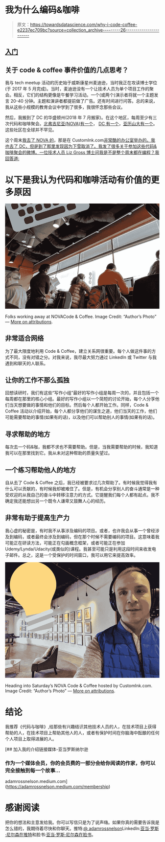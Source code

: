 # 我为什么编码&咖啡

> 原文：<https://towardsdatascience.com/why-i-code-coffee-e2237ec709bc?source=collection_archive---------26----------------------->

## [入门](https://towardsdatascience.com/tagged/getting-started)

## 关于 code & coffee 事件价值的几点思考？

我与 tech meetup 活动的历史始于威斯康星州麦迪逊，当时我正在攻读博士学位(于 2017 年 5 月完成)。当时，麦迪逊没有一个让技术人员为单个项目工作的聚会。相反，它们的结构更像是午餐学习活动。一个(或两个)演示者将就一个主题发言 20-40 分钟。主题和演讲者都提前做了广告。还有时间进行问答。总的来说，我从这些小规模的教育会议中学到了很多，我很怀念那些会议。

然后，我搬到了 DC 的华盛顿州(2018 年 7 月搬家)。在这个地区，每周至少有三次代码和咖啡聚会。[北弗吉尼亚(NOVA)有一个](https://www.meetup.com/NoVA-Code-Coffee/)， [DC 有一个](https://www.meetup.com/dc-code-coffee/)，[亚历山大有一个](https://www.meetup.com/Alexandria-Code-Coffee/)。这些社区在全球并不罕见。

这个周末[我去了 NOVA 的](https://twitter.com/AdamRossNelson/status/1084111017100103680)，那是在 CustomInk.com[非常酷的办公室举办的。我也去了 DC，但是到了那里发现因为下雪取消了。我发了很多关于参加这些代码&咖啡聚会的微博。一位技术人员 Liz Gross 博士问我是不是整个周末都在编程？我回答道:](https://www.customink.com/)

# 以下是我认为代码和咖啡活动有价值的更多原因

![](img/f5181303d4fde0292267a717f51bad6e.png)

Folks working away at NOVACode & Coffee. Image Credit: “Author’s Photo” — [More on attributions](https://adamrossnelson.medium.com/image-credit-attributions-a24efcc730ad).

## 非常适合网络

为了最大限度地利用 Code & Coffee，建立关系网很重要。每个人做这件事的方式不同，没有对错之分。对我来说，我尽最大努力通过 LinkedIn 或 Twitter 与我遇到和聊天的人联系。

## 让你的工作不那么孤独

回想读研时，我们有这些“写作小组”最好的写作小组是每周一次的，并且包括一个每周都在那里的核心小组。最好的写作小组以一个简短的讨论开始，每个人分享他们当天想要做的事情和他们的目标。然后每个人都开始工作。同样，Code & Coffee 活动以介绍开始，每个人都分享他们的谋生之道，他们当天的工作，他们可能需要帮助的事情(如果有的话)，以及他们可以帮助别人的事情(如果有的话)。

## 寻求帮助的地方

每次去一个码&咖，我都不求也不需要帮助。但是，当我需要帮助的时候，我知道我可以在那里找到它。我从未对这种帮助的质量失望过。

## 一个练习帮助他人的地方

自从去了 Code & Coffee 之后，我已经被要求过几次帮助了。有时候我觉得我有什么可以贡献的，有时候我却被难住了。但是，有机会分享别人的奋斗通常是一种受欢迎的从我自己的奋斗中转移注意力的方式。它提醒我们每个人都有起点。我不确定我还能想出另一个既令人谦卑又鼓舞人心的经历。

## 非常有助于提高生产力

我心虚的秘密是，有时我不从事涉及编码的项目。或者，也许我会从事一个曾经涉及到编码，或者最终会涉及到编码，但在那个时候不需要编码的项目。这意味着我可能正在研读方法，可能正在勾画概念框架，或者可能正在参加 Udemy/Lynda/Udacity(或类似的)课程。我甚至可能只是利用这段时间来收发电子邮件。总之，这是一个受保护的时间窗口，我可以用它来提高效率。

![](img/1ed7ea1819e1c394696f8b3ed8c6a239.png)

Heading into Saturday’s NOVA Code & Coffee hosted by CustomInk.com. Image Credit: “Author’s Photo” — [More on attributions](https://adamrossnelson.medium.com/image-credit-attributions-a24efcc730ad).

# 结论

我推荐《代码与咖啡》,给那些有兴趣结识其他技术人员的人，在技术项目上获得帮助的人，在技术项目上帮助其他人的人，或者有保护时间在你脑海中酝酿的任何个人项目上取得进展的人。

[](https://adamrossnelson.medium.com/membership) [## 加入我的介绍链接媒体-亚当罗斯纳尔逊

### 作为一个媒体会员，你的会员费的一部分会给你阅读的作家，你可以完全接触到每一个故事…

adamrossnelson.medium.com](https://adamrossnelson.medium.com/membership) 

# 感谢阅读

把你的想法和主意发给我。你可以写信只是为了说声嗨。如果你真的需要告诉我是怎么错的，我期待着尽快和你聊天。推特:[@ adamrossnelson](https://twitter.com/adamrossnelson)LinkedIn:[亚当·罗斯·尼尔森在推特](https://www.linkedin.com/in/arnelson)和脸书:[亚当·罗斯·尼尔森在脸书](https://www.facebook.com/adamrossnelson)。